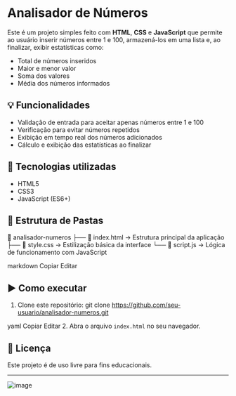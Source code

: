 # Analisador de Números

Este é um projeto simples feito com **HTML**, **CSS** e **JavaScript** que permite ao usuário inserir números entre 1 e 100, armazená-los em uma lista e, ao finalizar, exibir estatísticas como:

- Total de números inseridos
- Maior e menor valor
- Soma dos valores
- Média dos números informados

## 💡 Funcionalidades

- Validação de entrada para aceitar apenas números entre 1 e 100
- Verificação para evitar números repetidos
- Exibição em tempo real dos números adicionados
- Cálculo e exibição das estatísticas ao finalizar

## 🧠 Tecnologias utilizadas

- HTML5
- CSS3
- JavaScript (ES6+)

## 📁 Estrutura de Pastas

📂 analisador-numeros
├── 📄 index.html → Estrutura principal da aplicação
├── 📄 style.css → Estilização básica da interface
└── 📄 script.js → Lógica de funcionamento com JavaScript

markdown
Copiar
Editar

## ▶️ Como executar

1. Clone este repositório:
git clone https://github.com/seu-usuario/analisador-numeros.git

yaml
Copiar
Editar
2. Abra o arquivo `index.html` no seu navegador.

## 📝 Licença

Este projeto é de uso livre para fins educacionais.

---
![image](https://github.com/user-attachments/assets/f425aaca-29d4-42d5-ae20-7fc4fd37d3c1)
